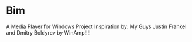 # Bim
A Media Player for Windows
Project Inspiration by: My Guys Justin Frankel and Dmitry Boldyrev by WinAmp!!!!
